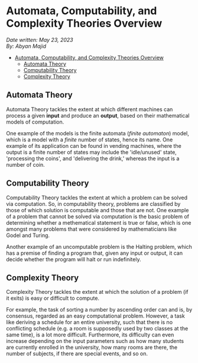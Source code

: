 # Automata, Computability, and Complexity Theories Overview

*Date written: May 23, 2023* \
*By: Abyan Majid*

- [Automata, Computability, and Complexity Theories Overview](#automata-computability-and-complexity-theories-overview)
  - [Automata Theory](#automata-theory)
  - [Computability Theory](#computability-theory)
  - [Complexity Theory](#complexity-theory)

## Automata Theory
Automata Theory tackles the extent at which different machines can process a given **input** and produce an **output**, based on their mathematical models of computation.

One example of the models is the finite automata (*finite automaton*) model, which is a model with a *finite* number of states, hence its name. One example of its application can be found in vending machines, where the output is a finite number of states may include the 'idle/unused' state, 'processing the coins', and 'delivering the drink,' whereas the input is a number of coin. 

## Computability Theory
Computability Theory tackles the extent at which a problem can be solved via computation. So, in computability theory, problems are classified by those of which solution is computable and those that are not. One example of a problem that cannot be solved via computation is the basic problem of determining whether a methematical statement is true or false, which is one amongst many problems that were considered by mathematicians like Godel and Turing.

Another example of an uncomputable problem is the Halting problem, which has a premise of finding a program that, given any input or output, it can decide whether the program will halt or run indefinitely.

## Complexity Theory
Complexity Theory tackles the extent at which the solution of a problem (if it exits) is easy or difficult to compute.

For example, the task of sorting a number by ascending order can and is, by consensus, regarded as an easy computational problem. However, a task like deriving a schedule for an entire university, such that there is no conflicting schedule (e.g. a room is supposedly used by two classes at the same time), is a lot more difficult. Furthermore, its difficulty can even increase depending on the input parameters such as how many students are currently enrolled in the university, how many rooms are there, the number of subjects, if there are special events, and so on.